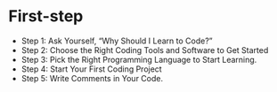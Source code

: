 # First-step
- Step 1: Ask Yourself, “Why Should I Learn to Code?” 
- Step 2: Choose the Right Coding Tools and Software to Get Started
- Step 3: Pick the Right Programming Language to Start Learning. 
- Step 4: Start Your First Coding Project
- Step 5: Write Comments in Your Code.

